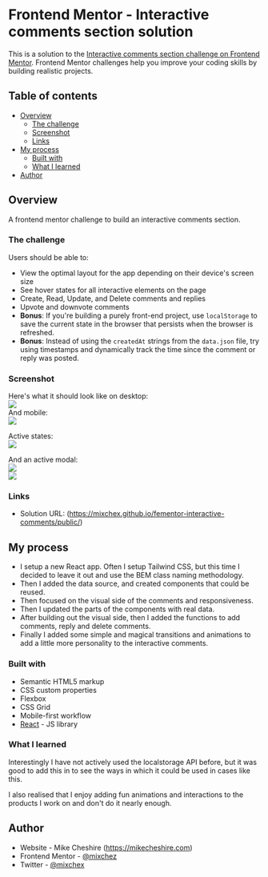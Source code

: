 # Frontend Mentor - Interactive comments section solution

This is a solution to the [Interactive comments section challenge on Frontend Mentor](https://www.frontendmentor.io/challenges/interactive-comments-section-iG1RugEG9). Frontend Mentor challenges help you improve your coding skills by building realistic projects.

## Table of contents

- [Overview](#overview)
  - [The challenge](#the-challenge)
  - [Screenshot](#screenshot)
  - [Links](#links)
- [My process](#my-process)
  - [Built with](#built-with)
  - [What I learned](#what-i-learned)
- [Author](#author)

## Overview

A frontend mentor challenge to build an interactive comments section.

### The challenge

Users should be able to:

- View the optimal layout for the app depending on their device's screen size
- See hover states for all interactive elements on the page
- Create, Read, Update, and Delete comments and replies
- Upvote and downvote comments
- **Bonus**: If you're building a purely front-end project, use `localStorage` to save the current state in the browser that persists when the browser is refreshed.
- **Bonus**: Instead of using the `createdAt` strings from the `data.json` file, try using timestamps and dynamically track the time since the comment or reply was posted.

### Screenshot

Here's what it should look like on desktop:\
![](./design/desktop-design.jpg)\
And mobile:\
![](./design/mobile-design.jpg)

Active states:\
![](./design/active-states.jpg)

And an active modal:\
![](./design/desktop-modal.jpg.jpg)\
![](./design/mobile-modal.jpg)

### Links

- Solution URL: (https://mixchex.github.io/fementor-interactive-comments/public/)

## My process

- I setup a new React app. Often I setup Tailwind CSS, but this time I decided to leave it out and use the BEM class naming methodology.
- Then I added the data source, and created components that could be reused.
- Then focused on the visual side of the comments and responsiveness.
- Then I updated the parts of the components with real data.
- After building out the visual side, then I added the functions to add comments, reply and delete comments.
- Finally I added some simple and magical transitions and animations to add a little more personality to the interactive comments.

### Built with

- Semantic HTML5 markup
- CSS custom properties
- Flexbox
- CSS Grid
- Mobile-first workflow
- [React](https://reactjs.org/) - JS library

### What I learned

Interestingly I have not actively used the localstorage API before, but it was good to add this in to see the ways in which it could be used in cases like this.

I also realised that I enjoy adding fun animations and interactions to the products I work on and don't do it nearly enough.

## Author

- Website - Mike Cheshire (https://mikecheshire.com)
- Frontend Mentor - [@mixchez](https://www.frontendmentor.io/profile/mixchex)
- Twitter - [@mixchex](https://www.twitter.com/mixchex)
